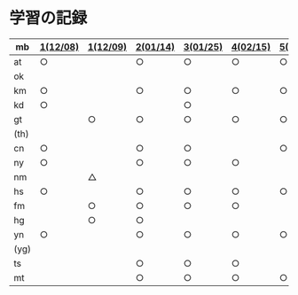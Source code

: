 # 学習の記録

| mb | [1(12/08)](20211208) | [1(12/09)](20211209) | [2(01/14)](20220114) | [3(01/25)](20220125) | [4(02/15)](20220215) | [5(03/15)](20220315) | [6(04/25)](20220425) | [7(05/20)](20220520) | [8(06/10)](20220610) | [9(06/21)](20220621) |
| -- | -- | -- | -- | -- | -- | -- | -- | -- | -- | -- |
| at | ○ | | ○ | ○ | ○ | ○ | ○ | ○ | ○ | |
| ok | | | | | | | | | | |
| km | ○ | | ○ | ○ | ○ | ○ | ○ | ○ | ○ | |
| kd | ○ | | | ○ | | | | | | |
| gt | | ○ | ○ | ○ | ○ | ○ | | ○ | ○ | |
| (th) | | | | | | | | | |
| cn | ○ | | ○ | ○ | | ○ | | | | |
| ny | ○ | | ○ | ○ | ○ | | ○ | | | |
| nm | | △ | | | | | | | | |
| hs | ○ | | ○ | ○ | ○ | ○ | ○ | | ○ | |
| fm | | ○ | ○ | ○ | ○ | | | | | |
| hg | | ○ | ○ | | | | | | | |
| yn | ○ | | ○ | ○ | ○ | ○ | ○ | ○ | ○ | |
| (yg) | | | | | | | | | |
| ts | | | ○ | ○ | ○ | | ○ | | ○ | |
| mt | | | ○ | ○ | ○ | ○ | ○ | | ○ | |
